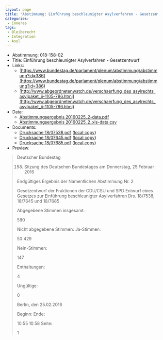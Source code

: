 ```yaml
---
layout: page
title: "Abstimmung: Einführung beschleunigter Asylverfahren - Gesetzentwurf"
categories:
 - Inneres
tags:
 - Bleiberecht
 - Integration
 - Asyl
---
```


* Abstimmung: 018-158-02
* Title: Einführung beschleunigter Asylverfahren - Gesetzentwurf
* Links: 
    * [https://www.bundestag.de/parlament/plenum/abstimmung/abstimmung?id=386](https://www.bundestag.de/parlament/plenum/abstimmung/abstimmung?id=386)
    * [http://www.abgeordnetenwatch.de/verschaerfung_des_asylrechts_asylpaket_ii-1105-786.html](http://www.abgeordnetenwatch.de/verschaerfung_des_asylrechts_asylpaket_ii-1105-786.html)
* Data: 
    * [Abstimmungsergebnis 20160225_2-data.pdf](/res/abstimmungsliste/20160225_2-data.pdf)
    * [Abstimmungsergebnis 20160225_2_xls-data.csv](/res/abstimmungsliste/analyses/20160225_2_xls-data.csv)
* Documents: 
    * [Drucksache 18/07538.pdf](http://dip21.bundestag.de/dip21/btd/18/075/1807538.pdf) ([local copy](/res/abstimmungsdaten/018-158-02/1807538.pdf))
    * [Drucksache 18/07645.pdf](http://dip21.bundestag.de/dip21/btd/18/076/1807645.pdf) ([local copy](/res/abstimmungsdaten/018-158-02/1807645.pdf))
    * [Drucksache 18/07685.pdf](http://dip21.bundestag.de/dip21/btd/18/076/1807685.pdf) ([local copy](/res/abstimmungsdaten/018-158-02/1807685.pdf))
* Preview: 
> Deutscher Bundestag
> 
> 158. Sitzung des Deutschen Bundestages
> am Donnerstag, 25.Februar 2016
> 
> Endgültiges Ergebnis der Namentlichen Abstimmung Nr. 2
> 
> Gesetzentwurf der Fraktionen der CDU/CSU und SPD
> Entwurf eines Gesetzes zur Einführung beschleunigter Asylverfahren
> Drs. 18/7538, 18/7645 und 18/7685
> 
> Abgegebene Stimmen insgesamt:
> 
> 580
> 
> Nicht abgegebene Stimmen:
> Ja-Stimmen:
> 
> 50
> 429
> 
> Nein-Stimmen:
> 
> 147
> 
> Enthaltungen:
> 
> 4
> 
> Ungültige:
> 
> 0
> 
> Berlin, den 25.02.2016
> 
> Beginn:
> Ende:
> 
> 10:55
> 10:58
> Seite:
> 
> 1
> 
> 
